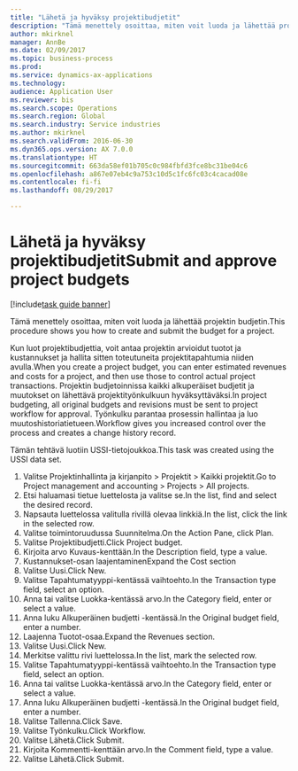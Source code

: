```yaml
--- 
title: "Lähetä ja hyväksy projektibudjetit"
description: "Tämä menettely osoittaa, miten voit luoda ja lähettää projektin budjetin."
author: mkirknel
manager: AnnBe
ms.date: 02/09/2017
ms.topic: business-process
ms.prod: 
ms.service: dynamics-ax-applications
ms.technology: 
audience: Application User
ms.reviewer: bis
ms.search.scope: Operations
ms.search.region: Global
ms.search.industry: Service industries
ms.author: mkirknel
ms.search.validFrom: 2016-06-30
ms.dyn365.ops.version: AX 7.0.0
ms.translationtype: HT
ms.sourcegitcommit: 663da58ef01b705c0c984fbfd3fce8bc31be04c6
ms.openlocfilehash: a867e07eb4c9a753c10d5c1fc6fc03c4cacad08e
ms.contentlocale: fi-fi
ms.lasthandoff: 08/29/2017

---
```

# <a name="submit-and-approve-project-budgets"></a><span data-ttu-id="16b51-103">Lähetä ja hyväksy projektibudjetit</span><span class="sxs-lookup"><span data-stu-id="16b51-103">Submit and approve project budgets</span></span>

[!include[task guide banner](../../includes/task-guide-banner.md)]

<span data-ttu-id="16b51-104">Tämä menettely osoittaa, miten voit luoda ja lähettää projektin budjetin.</span><span class="sxs-lookup"><span data-stu-id="16b51-104">This procedure shows you how to create and submit the budget for a project.</span></span> 

<span data-ttu-id="16b51-105">Kun luot projektibudjettia, voit antaa projektin arvioidut tuotot ja kustannukset ja hallita sitten toteutuneita projektitapahtumia niiden avulla.</span><span class="sxs-lookup"><span data-stu-id="16b51-105">When you create a project budget, you can enter estimated revenues and costs for a project, and then use those to control actual project transactions.</span></span> <span data-ttu-id="16b51-106">Projektin budjetoinnissa kaikki alkuperäiset budjetit ja muutokset on lähettävä projektityönkulkuun hyväksyttäväksi.</span><span class="sxs-lookup"><span data-stu-id="16b51-106">In project budgeting, all original budgets and revisions must be sent to project workflow for approval.</span></span> <span data-ttu-id="16b51-107">Työnkulku parantaa prosessin hallintaa ja luo muutoshistoriatietueen.</span><span class="sxs-lookup"><span data-stu-id="16b51-107">Workflow gives you increased control over the process and creates a change history record.</span></span>

<span data-ttu-id="16b51-108">Tämän tehtävä luotiin USSI-tietojoukkoa.</span><span class="sxs-lookup"><span data-stu-id="16b51-108">This task was created using the USSI data set.</span></span>

1. <span data-ttu-id="16b51-109">Valitse Projektinhallinta ja kirjanpito > Projektit > Kaikki projektit.</span><span class="sxs-lookup"><span data-stu-id="16b51-109">Go to Project management and accounting > Projects > All projects.</span></span>
2. <span data-ttu-id="16b51-110">Etsi haluamasi tietue luettelosta ja valitse se.</span><span class="sxs-lookup"><span data-stu-id="16b51-110">In the list, find and select the desired record.</span></span>
3. <span data-ttu-id="16b51-111">Napsauta luettelossa valitulla rivillä olevaa linkkiä.</span><span class="sxs-lookup"><span data-stu-id="16b51-111">In the list, click the link in the selected row.</span></span>
4. <span data-ttu-id="16b51-112">Valitse toimintoruudussa Suunnitelma.</span><span class="sxs-lookup"><span data-stu-id="16b51-112">On the Action Pane, click Plan.</span></span>
5. <span data-ttu-id="16b51-113">Valitse Projektibudjetti.</span><span class="sxs-lookup"><span data-stu-id="16b51-113">Click Project budget.</span></span>
6. <span data-ttu-id="16b51-114">Kirjoita arvo Kuvaus-kenttään.</span><span class="sxs-lookup"><span data-stu-id="16b51-114">In the Description field, type a value.</span></span>
7. <span data-ttu-id="16b51-115">Kustannukset-osan laajentaminen</span><span class="sxs-lookup"><span data-stu-id="16b51-115">Expand the Cost section</span></span>
8. <span data-ttu-id="16b51-116">Valitse Uusi.</span><span class="sxs-lookup"><span data-stu-id="16b51-116">Click New.</span></span>
9. <span data-ttu-id="16b51-117">Valitse Tapahtumatyyppi-kentässä vaihtoehto.</span><span class="sxs-lookup"><span data-stu-id="16b51-117">In the Transaction type field, select an option.</span></span>
10. <span data-ttu-id="16b51-118">Anna tai valitse Luokka-kentässä arvo.</span><span class="sxs-lookup"><span data-stu-id="16b51-118">In the Category field, enter or select a value.</span></span>
11. <span data-ttu-id="16b51-119">Anna luku Alkuperäinen budjetti -kentässä.</span><span class="sxs-lookup"><span data-stu-id="16b51-119">In the Original budget field, enter a number.</span></span>
12. <span data-ttu-id="16b51-120">Laajenna Tuotot-osaa.</span><span class="sxs-lookup"><span data-stu-id="16b51-120">Expand the Revenues section.</span></span>
13. <span data-ttu-id="16b51-121">Valitse Uusi.</span><span class="sxs-lookup"><span data-stu-id="16b51-121">Click New.</span></span>
14. <span data-ttu-id="16b51-122">Merkitse valittu rivi luettelossa.</span><span class="sxs-lookup"><span data-stu-id="16b51-122">In the list, mark the selected row.</span></span>
15. <span data-ttu-id="16b51-123">Valitse Tapahtumatyyppi-kentässä vaihtoehto.</span><span class="sxs-lookup"><span data-stu-id="16b51-123">In the Transaction type field, select an option.</span></span>
16. <span data-ttu-id="16b51-124">Anna tai valitse Luokka-kentässä arvo.</span><span class="sxs-lookup"><span data-stu-id="16b51-124">In the Category field, enter or select a value.</span></span>
17. <span data-ttu-id="16b51-125">Anna luku Alkuperäinen budjetti -kentässä.</span><span class="sxs-lookup"><span data-stu-id="16b51-125">In the Original budget field, enter a number.</span></span>
18. <span data-ttu-id="16b51-126">Valitse Tallenna.</span><span class="sxs-lookup"><span data-stu-id="16b51-126">Click Save.</span></span>
19. <span data-ttu-id="16b51-127">Valitse Työnkulku.</span><span class="sxs-lookup"><span data-stu-id="16b51-127">Click Workflow.</span></span>
20. <span data-ttu-id="16b51-128">Valitse Lähetä.</span><span class="sxs-lookup"><span data-stu-id="16b51-128">Click Submit.</span></span>
21. <span data-ttu-id="16b51-129">Kirjoita Kommentti-kenttään arvo.</span><span class="sxs-lookup"><span data-stu-id="16b51-129">In the Comment field, type a value.</span></span>
22. <span data-ttu-id="16b51-130">Valitse Lähetä.</span><span class="sxs-lookup"><span data-stu-id="16b51-130">Click Submit.</span></span>


